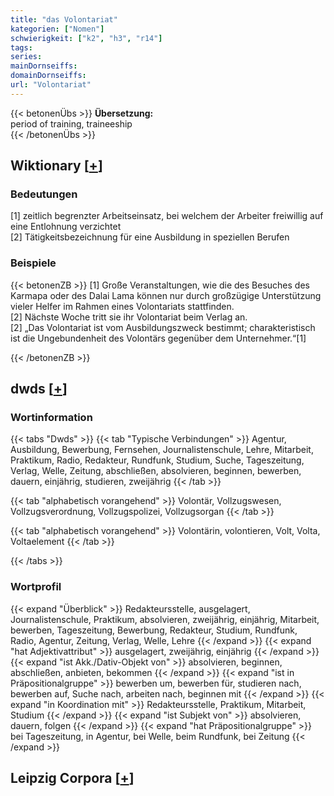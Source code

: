 ```yaml
---
title: "das Volontariat"
kategorien: ["Nomen"]
schwierigkeit: ["k2", "h3", "r14"]
tags:
series:
mainDornseiffs:
domainDornseiffs:
url: "Volontariat"
---
```


{{< betonenÜbs >}}
**Übersetzung:**  
period of training, traineeship  
{{< /betonenÜbs >}}

## Wiktionary [[+](https://de.wiktionary.org/wiki/Volontariat)]

### Bedeutungen
[1] zeitlich begrenzter Arbeitseinsatz, bei welchem der Arbeiter freiwillig auf eine Entlohnung verzichtet  
[2] Tätigkeitsbezeichnung für eine Ausbildung in speziellen Berufen  

### Beispiele
{{< betonenZB >}}
[1] Große Veranstaltungen, wie die des Besuches des Karmapa oder des Dalai Lama können nur durch großzügige Unterstützung vieler Helfer im Rahmen eines Volontariats stattfinden.  
[2] Nächste Woche tritt sie ihr Volontariat beim Verlag an.  
[2] „Das Volontariat ist vom Ausbildungszweck bestimmt; charakteristisch ist die Ungebundenheit des Volontärs gegenüber dem Unternehmer.“[1]  

{{< /betonenZB >}}


## dwds [[+](https://www.dwds.de/wb/Volontariat)]

### Wortinformation
{{< tabs "Dwds" >}}
{{< tab "Typische Verbindungen" >}}
Agentur, Ausbildung, Bewerbung, Fernsehen, Journalistenschule, Lehre, Mitarbeit, Praktikum, Radio, Redakteur, Rundfunk, Studium, Suche, Tageszeitung, Verlag, Welle, Zeitung, abschließen, absolvieren, beginnen, bewerben, dauern, einjährig, studieren, zweijährig
{{< /tab >}}

{{< tab "alphabetisch vorangehend" >}}
Volontär, Vollzugswesen, Vollzugsverordnung, Vollzugspolizei, Vollzugsorgan
{{< /tab >}}

{{< tab "alphabetisch vorangehend" >}}
Volontärin, volontieren, Volt, Volta, Voltaelement
{{< /tab >}}

{{< /tabs >}}

### Wortprofil
{{< expand "Überblick" >}} Redakteursstelle, ausgelagert, Journalistenschule, Praktikum, absolvieren, zweijährig, einjährig, Mitarbeit, bewerben, Tageszeitung, Bewerbung, Redakteur, Studium, Rundfunk, Radio, Agentur, Zeitung, Verlag, Welle, Lehre {{< /expand >}}
{{< expand "hat Adjektivattribut" >}} ausgelagert, zweijährig, einjährig {{< /expand >}}
{{< expand "ist Akk./Dativ-Objekt von" >}} absolvieren, beginnen, abschließen, anbieten, bekommen {{< /expand >}}
{{< expand "ist in Präpositionalgruppe" >}} bewerben um, bewerben für, studieren nach, bewerben auf, Suche nach, arbeiten nach, beginnen mit {{< /expand >}}
{{< expand "in Koordination mit" >}} Redakteursstelle, Praktikum, Mitarbeit, Studium {{< /expand >}}
{{< expand "ist Subjekt von" >}} absolvieren, dauern, folgen {{< /expand >}}
{{< expand "hat Präpositionalgruppe" >}} bei Tageszeitung, in Agentur, bei Welle, beim Rundfunk, bei Zeitung {{< /expand >}}

## Leipzig Corpora [[+](https://corpora.uni-leipzig.de/en/res?word=Volontariat&corpusId=deu_newscrawl-public_2018)]

